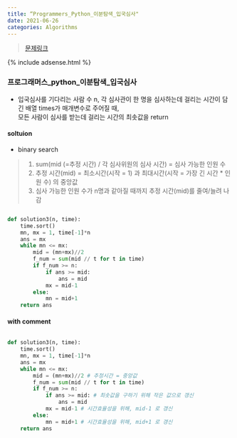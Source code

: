 ```yaml
---
title: “Programmers_Python_이분탐색_입국심사"
date: 2021-06-26
categories: Algorithms
---
```



> [문제링크](https://programmers.co.kr/learn/courses/30/lessons/43238)

{% include adsense.html %}

### 프로그래머스_python_이분탐색_입국심사


- 입국심사를 기다리는 사람 수 n, 각 심사관이 한 명을 심사하는데 걸리는 시간이 담긴 배열 times가 매개변수로 주어질 때,<br>
  모든 사람이 심사를 받는데 걸리는 시간의 최솟값을 return
  
#### soltuion
- binary search
> 1. sum(mid (=추정 시간) / 각 심사위원의 심사 시간) = 심사 가능한 인원 수
> 2. 추정 시간(mid) = 최소시간(시작 = 1) 과 최대시간(시작 = 가장 긴 시간 * 인원 수) 의 중앙값
> 2. 심사 가능한 인원 수가 n명과 같아질 때까지 추정 시간(mid)를 줄여/늘려 나감
  
```python

def solution3(n, time):
    time.sort()
    mn, mx = 1, time[-1]*n
    ans = mx
    while mn <= mx:
        mid = (mn+mx)//2
        f_num = sum(mid // t for t in time)
        if f_num >= n:
            if ans >= mid:
                ans = mid
            mx = mid-1 
        else:
            mn = mid+1
    return ans

```

#### with comment

```python

def solution3(n, time):
    time.sort()
    mn, mx = 1, time[-1]*n
    ans = mx
    while mn <= mx:
        mid = (mn+mx)//2 # 추정시간 = 중앙값
        f_num = sum(mid // t for t in time)
        if f_num >= n:
            if ans >= mid: # 최솟값을 구하기 위해 작은 값으로 갱신
                ans = mid
            mx = mid-1 # 시간효율성을 위해, mid-1 로 갱신
        else:
            mn = mid+1 # 시간효율성을 위해, mid+1 로 갱신
    return ans

```
